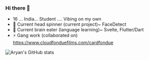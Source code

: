 ### Hi there 👋
- 16 ... India... Student .... Vibing on my own
- 🔭 Current head spinner (current project)~ FaceDetect
- 🌱 Current brain eater (language learning)~ Svelte, Flutter/Dart
- ⚡ Gang work (collaborated on) https://www.cloudfonduefilms.com/cardfondue



![Aryan's GitHub stats](https://github-readme-stats.vercel.app/api?username=AryanRai&theme=nightowl&show_icons=true)




<!--



- 🤔 I’m looking for help with realtime internal audio for windows using basswasapi for a music visualizer 
- 👯 I’m looking to collaborate on ...
- 💬 Ask me about ...
- 📫 How to reach me: ...
- 😄 Pronouns: ...
- ⚡ Fun fact: ...
-->

